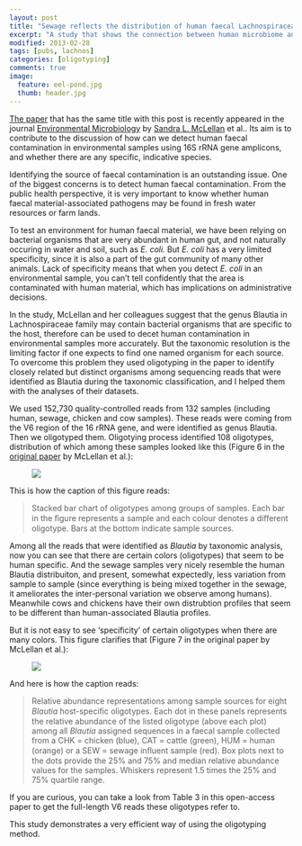 ```yaml
---
layout: post
title: "Sewage reflects the distribution of human faecal Lachnospiraceae"
excerpt: "A study that shows the connection between human microbiome and the sewage"
modified: 2013-02-28
tags: [pubs, lachnos]
categories: [oligotyping]
comments: true
image:
  feature: eel-pond.jpg
  thumb: header.jpg
---
```



[The paper](http://onlinelibrary.wiley.com/doi/10.1111/1462-2920.12092/full) that has the same title with this post is recently appeared in the journal [Environmental Microbiology](http://onlinelibrary.wiley.com/journal/10.1111/(ISSN)1462-2920) by [Sandra L. McLellan](http://home.freshwater.uwm.edu/mclellanlab/) et al.. Its aim is to contribute to the discussion of how can we detect human faecal contamination in environmental samples using 16S rRNA gene amplicons, and whether there are any specific, indicative species.

Identifying the source of faecal contamination is an outstanding issue. One of the biggest concerns is to detect human faecal contamination. From the public health perspective, it is very important to know whether human faecal material-associated pathogens may be found in fresh water resources or farm lands.

To test an environment for human faecal material, we have been relying on bacterial organisms that are very abundant in human gut, and not naturally occuring in water and soil, such as *E. coli.* But *E. coli* has a very limited specificity, since it is also a part of the gut community of many other animals. Lack of specificity means that when you detect *E. coli* in an environmental sample, you can’t tell confidently that the area is contaminated with human material, which has implications on administrative decisions.

In the study, McLellan and her colleagues suggest that the genus Blautia in Lachnospiraceae family may contain bacterial organisms that are specific to the host, therefore can be used to decet human contamination in environmental samples more accurately. But the taxonomic resolution is the limiting factor if one expects to find one named organism for each source. To overcome this problem they used oligotyping in the paper to identify closely related but distinct organisms among sequencing reads that were identified as Blautia during the taxonomic classification, and I helped them with the analyses of their datasets.

We used 152,730 quality-controlled reads from 132 samples (including human, sewage, chicken and cow samples). These reads were coming from the V6 region of the 16 rRNA gene, and were identified as genus Blautia. Then we oligotyped them. Oligotying process identified 108 oligotypes, distribution of which among these samples looked like this (Figure 6 in the [original paper](http://onlinelibrary.wiley.com/doi/10.1111/1462-2920.12092/full) by McLellan et al.):

<figure>
	<a href="{{ site.url }}/images/oligotyping/sewage-figure6.png"><img src="{{ site.url }}/images/oligotyping/sewage-figure6.png"></a>
</figure>

This is how the caption of this figure reads:

>Stacked bar chart of oligotypes among groups of samples. Each bar in the ﬁgure represents a sample and each colour denotes a different oligotype. Bars at the bottom indicate sample sources.

Among all the reads that were identified as *Blautia* by taxonomic analysis, now you can see that there are certain colors (oligotypes) that seem to be human specific. And the sewage samples very nicely resemble the human Blautia distribuiton, and present, somewhat expectedly, less variation from sample to sample (since everything is being mixed together in the sewage, it ameliorates the inter-personal variation we observe among humans). Meanwhile cows and chickens have their own distrubtion profiles that seem to be different than human-associated Blautia profiles.

But it is not easy to see ‘specificity’ of certain oligotypes when there are many colors. This figure clarifies that (Figure 7 in the original paper by McLellan et al.):

<figure>
	<a href="{{ site.url }}/images/oligotyping/sewage-figure7.png"><img src="{{ site.url }}/images/oligotyping/sewage-figure7.png"></a>
</figure>

And here is how the caption reads:

>Relative abundance representations among sample sources for eight *Blautia* host-speciﬁc oligotypes. Each dot in these panels represents the relative abundance of the listed oligotype (above each plot) among all *Blautia* assigned sequences in a faecal sample collected from a CHK = chicken (blue), CAT = cattle (green), HUM = human (orange) or a SEW = sewage inﬂuent sample (red). Box plots next to the dots provide the 25% and 75% and median relative abundance values for the samples. Whiskers represent 1.5 times the 25% and 75% quartile range.

If you are curious, you can take a look from Table 3 in this open-access paper to get the full-length V6 reads these oligotypes refer to.

This study demonstrates a very efficient way of using the oligotyping method.
